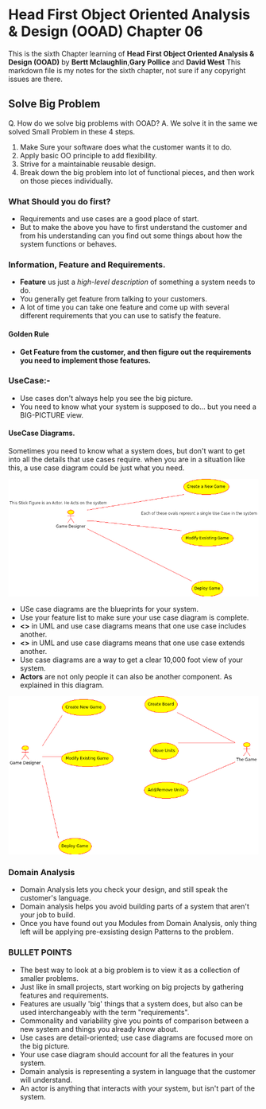 Head First Object Oriented Analysis & Design (OOAD) Chapter 06
=
This is the sixth Chapter learning of **Head First Object Oriented Analysis & Design (OOAD)** by **Bertt Mclaughlin**,**Gary Pollice** and **David West** 
This markdown file is my notes for the sixth chapter, not sure if any copyright issues are there.


Solve Big Problem
-

Q. How do we solve big problems with OOAD?
A. We solve it in the same we solved Small Problem in these 4 steps.

1. Make Sure your software does what the customer wants it to do.
2. Apply basic OO principle to add flexibility.
3. Strive for a maintainable reusable design.
4. Break down the big problem into lot of functional pieces, and then work on those pieces individually.

### What Should you do first?

* Requirements and use cases are a good place of start.
* But to make the above you have to first understand the customer and from his understanding can you find out some things about how the system functions or behaves.

### Information, Feature and Requirements.

* **Feature** us just a *high-level description* of something a system needs to do.
* You generally get feature from talking to your customers.
* A lot of time you can take one feature and come up with several different requirements that you can use to satisfy the feature.

#### Golden Rule
* **Get Feature from the customer, and then figure out the requirements you need to implement those features.**

### UseCase:-

* Use cases don't always help you see the big picture.
* You need to know what your system is supposed to do... but you need a BIG-PICTURE view.

#### UseCase Diagrams.

Sometimes you need to know what a system does, but don't want to get into all the details that use cases require. when you are in a situation like this, a use case diagram could be just what you need.

![alt text](SampleUseCaseDiagram.png "Use case Diagram")

* USe case diagrams are the blueprints for your system.
* Use your feature list to make sure your use case diagram is complete.
* **<<includes>>** in UML and use case diagrams means that one use case includes another.
* **<<extends>>** in UML and use case diagrams means that one use case extends another.
* Use case diagrams are a way to get a clear 10,000 foot view of your system.
* **Actors** are not only people it can also be another component. As explained in this diagram.

![alt text](SampleUseCaseDiagram02.png "Use case Diagram")

### Domain Analysis

* Domain Analysis lets you check your design, and still speak the customer's language.
* Domain analysis helps you avoid building parts of a system that aren't your job to build.
* Once you have found out you Modules from Domain Analysis, only thing left will be applying pre-exsisting design Patterns to the problem.


### BULLET POINTS
* The best way to look at a big problem is to view it as a collection of smaller problems.
* Just like in small projects, start working on big projects by gathering features and requirements.
* Features are usually 'big' things that a system does, but also can be used interchangeably with the term "requirements".
* Commonality and variability give you points of comparison between a new system and things you already know about.
* Use cases are detail-oriented; use case diagrams are focused more on the big picture.
* Your use case diagram should account for all the features in your system. 
* Domain analysis is representing a system in language that the customer will understand.
* An actor is anything that interacts with your system, but isn't part of the system.

